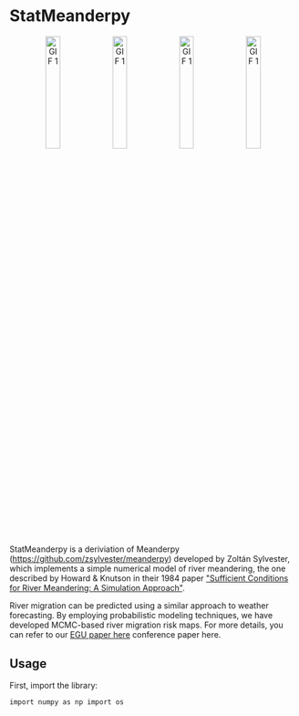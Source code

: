 # StatMeanderpy

<p align="center">
  <img src="https://github.com/snohatech/StatMeanderpy/blob/main/ReadMeFigs/1bend.gif" alt="GIF 1" width="22.5%" />
  <img src="https://github.com/snohatech/StatMeanderpy/blob/main/ReadMeFigs/2bend.gif" alt="GIF 1" width="22.5%" />
  <img src="https://github.com/snohatech/StatMeanderpy/blob/main/ReadMeFigs/3bend.gif" alt="GIF 1" width="22.5%" />
  <img src="https://github.com/snohatech/StatMeanderpy/blob/main/ReadMeFigs/4bend.gif" alt="GIF 1" width="22.5%" />
</p>

StatMeanderpy is a deriviation of Meanderpy (https://github.com/zsylvester/meanderpy) developed by Zoltán Sylvester, which  implements a simple numerical model of river meandering, the one described by Howard & Knutson in their 1984 paper ["Sufficient Conditions for River Meandering: A Simulation Approach"](https://agupubs.onlinelibrary.wiley.com/doi/abs/10.1029/WR020i011p01659).

River migration can be predicted using a similar approach to weather forecasting. By employing probabilistic modeling techniques, we have developed MCMC-based river migration risk maps. For more details, you can refer to our [EGU paper here](https://meetingorganizer.copernicus.org/EGU23/EGU23-17240.html) conference paper here.

## Usage

First, import the library:

<code>import numpy as np
import os<code>


